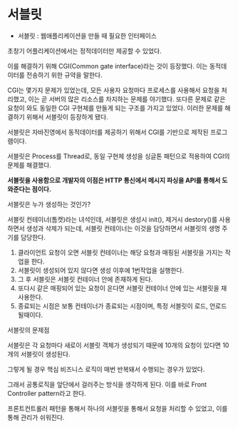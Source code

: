 # 서블릿

- 서블릿 : 웹애플리케이션을 만들 때 필요한 인터페이스

초창기 어플리케이션에서는 정적데이터만 제공할 수 있었다.

이를 해결하기 위해 CGI(Common gate interface)라는 것이 등장했다. 이는 동적데이터를 전송하기 위한 규약을 말한다.

 CGI는 몇가지 문제가 있었는데, 모든 사용자 요청마다 프로세스를 사용해서 요청을 처리했고, 이는 곧 서버의 많은 리소스를 차지하는 문제를 야기했다. 또다른 문제로 같은 요청이 와도 동일한 CGI 구현체를 만들게 되는 구조를 가지고 있었다. 이러한 문제를 해결하기 위해서 서블릿이 등장하게 됐다.

서블릿은 자바진영에서 동적데이터를 제공하기 위해서 CGI를 기반으로 제작된 프로그램이다.

서블릿은 Process를 Thread로, 동일 구현체 생성을 싱글톤 패턴으로 적용하여 CGI의 문제를 해결했다.

**서블릿을 사용함으로 개발자의 이점은 HTTP 통신에서 메시지 파싱을 API를 통해서 도와준다는 점이다.**

서블릿은 누가 생성하는 것인가?

서블릿 컨테이너(톰캣)라는 녀석인데, 서블릿은 생성시 init(), 제거시 destory()를 사용하면서 생성과 삭제가 되는데, 서블릿 컨테이너는 이것을 담당하면서 서블릿의 생명 주기를 담당한다.

1. 클라이언트 요청이 오면 서블릿 컨테이너는 해당 요청과 매핑된 서블릿을 가지는 작업을 한다.
2. 서블릿이 생성되어 있지 않다면 생성 이후에 1번작업을 실행한다.
3. 그 후 서블릿은 서블릿 컨테이너 안에 존재하게 된다.
4. 또다시 같은 매핑되어 있는 요청이 온다면 서블릿 컨테이너 안에 있는 서블릿을 재사용한다.
5. 종료되는 시점은 보통 컨테이너가 종료되는 시점이며, 특정 서블릿이 로드, 언로드 될때이다.

서블릿의 문제점

서블릿은 각 요청마다 새로이 서블릿 객체가 생성되기 때문에 10개의 요청이 있다면 10개의 서블릿이 생성된다.

그렇게 될 경우 핵심 비즈니스 로직이 매번 반복돼서 수행되는 경우가 있었다.

그래서 공통로직을 앞단에서 걸러주는 방식을 생각하게 된다. 이를 바로 Front Controller pattern라고 한다.

프론트컨트롤러 패턴을 통해서 하나의 서블릿을 통해서 요청을 처리할 수 있었고, 이를 통해 관리가 쉬워진다.
